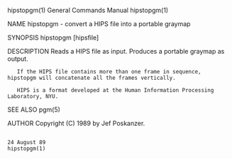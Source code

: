 hipstopgm(1)                                                                            General Commands Manual                                                                           hipstopgm(1)

NAME
       hipstopgm - convert a HIPS file into a portable graymap

SYNOPSIS
       hipstopgm [hipsfile]

DESCRIPTION
       Reads a HIPS file as input.  Produces a portable graymap as output.

       If the HIPS file contains more than one frame in sequence, hipstopgm will concatenate all the frames vertically.

       HIPS is a format developed at the Human Information Processing Laboratory, NYU.

SEE ALSO
       pgm(5)

AUTHOR
       Copyright (C) 1989 by Jef Poskanzer.

                                                                                             24 August 89                                                                                 hipstopgm(1)
